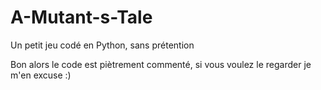 # A-Mutant-s-Tale
Un petit jeu codé en Python, sans prétention

Bon alors le code est piètrement commenté, si vous voulez le regarder je m'en excuse :)
